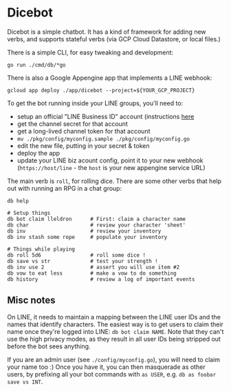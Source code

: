# Dicebot

Dicebot is a simple chatbot. It has a kind of framework for adding new
verbs, and supports stateful verbs (via GCP Cloud Datastore, or local
files.)

There is a simple CLI, for easy tweaking and development:
```
go run ./cmd/db/*go
```

There is also a Google Appengine app that implements a LINE webhook:
```
gcloud app deploy ./app/dicebot --project=${YOUR_GCP_PROJECT}
```

To get the bot running inside your LINE groups, you'll need to:
* setup an official "LINE Business ID" account (instructions
[here](https://respond.io/blog/the-ultimate-guide-to-line-for-business/#8crh6)
* get the channel secret for that account
* get a long-lived channel token for that account
* `mv ./pkg/config/myconfig.sample ./pkg/config/myconfig.go`
* edit the new file, putting in your secret & token
* deploy the app
* update your LINE biz acount config, point it to your new webhook (`https://host/line` - the `host` is your new appengine service URL)

The main verb is `roll`, for rolling dice. There are some other verbs
that help out with running an RPG in a chat group:
```
db help

# Setup things
db bot claim lleldron      # First: claim a character name
db char                    # review your character 'sheet'
db inv                     # review your inventory
db inv stash some rope     # populate your inventory

# Things while playing
db roll 5d6                # roll some dice !
db save vs str             # test your strength !
db inv use 2               # assert you will use item #2
db vow to eat less         # make a vow to do something
db history                 # review a log of important events
```

## Misc notes

On LINE, it needs to maintain a mapping between the LINE user IDs and
the names that identify characters. The easiest way is to get users to
claim their name once they're logged into LINE: `db bot claim NAME`.
Note that they can't use the high privacy modes, as they result in all
user IDs being stripped out before the bot sees anything.

If you are an admin user (see `./config/myconfig.go`), you will need
to claim your name too :) Once you have it, you can then masquerade as
other users, by prefixing all your bot commands with `as USER`, e.g.
`db as foobar save vs INT`.
